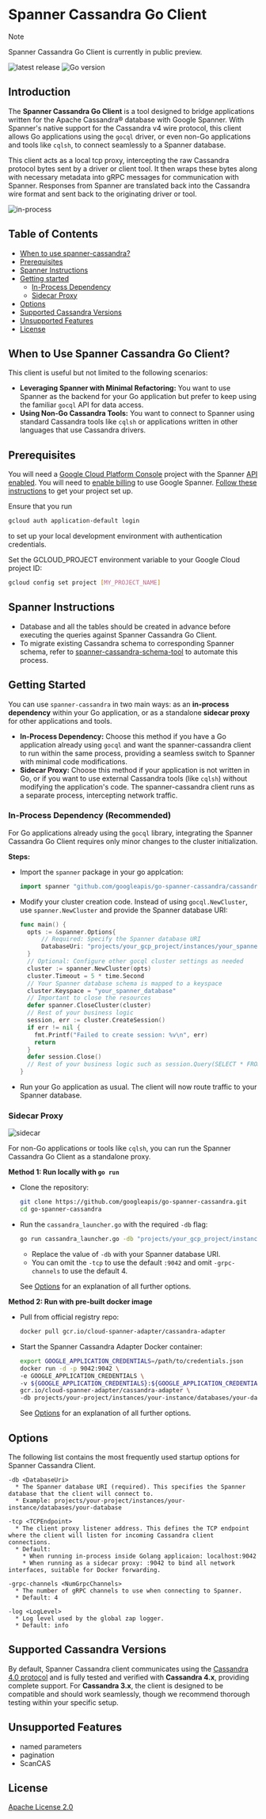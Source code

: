 # Spanner Cassandra Go Client
> [!NOTE] 
> Spanner Cassandra Go Client is currently in public preview.

![latest release](https://img.shields.io/github/v/release/googleapis/go-spanner-cassandra)
![Go version](https://img.shields.io/github/go-mod/go-version/googleapis/go-spanner-cassandra)

## Introduction
The **Spanner Cassandra Go Client** is a tool designed to bridge applications written for the Apache Cassandra® database with Google Spanner. With Spanner's native support for the Cassandra v4 wire protocol, this client allows Go applications using the `gocql` driver, or even non-Go applications and tools like `cqlsh`, to connect seamlessly to a Spanner database.

This client acts as a local tcp proxy, intercepting the raw Cassandra protocol bytes sent by a driver or client tool. It then wraps these bytes along with necessary metadata into gRPC messages for communication with Spanner. Responses from Spanner are translated back into the Cassandra wire format and sent back to the originating driver or tool.

![in-process](in-process.png)

## Table of Contents

- [When to use spanner-cassandra?](#when-to-use-spanner-cassandra)
- [Prerequisites](#prerequisites)
- [Spanner Instructions](#spanner-instructions)
- [Getting started](#getting-started)
  - [In-Process Dependency](#in-process-dependency-recommended)
  - [Sidecar Proxy](#sidecar-proxy)
- [Options](#options)
- [Supported Cassandra Versions](#supported-cassandra-versions)
- [Unsupported Features](#unsupported-features)
- [License](#license)

## When to Use Spanner Cassandra Go Client?

This client is useful but not limited to the following scenarios:

* **Leveraging Spanner with Minimal Refactoring:** You want to use Spanner as the backend for your Go application but prefer to keep using the familiar `gocql` API for data access.
* **Using Non-Go Cassandra Tools:** You want to connect to Spanner using standard Cassandra tools like `cqlsh` or applications written in other languages that use Cassandra drivers.

## Prerequisites

You will need a [Google Cloud Platform Console][developer-console] project with the Spanner [API enabled][enable-api].
You will need to [enable billing][enable-billing] to use Google Spanner.
[Follow these instructions][create-project] to get your project set up.

Ensure that you run

```sh
gcloud auth application-default login
```

to set up your local development environment with authentication credentials.

Set the GCLOUD_PROJECT environment variable to your Google Cloud project ID:

```sh
gcloud config set project [MY_PROJECT_NAME]
```

## Spanner Instructions

- Database and all the tables should be created in advance before executing the queries against Spanner Cassandra Go Client.
- To migrate existing Cassandra schema to corresponding Spanner schema, refer to [spanner-cassandra-schema-tool](https://github.com/cloudspannerecosystem/spanner-cassandra-schema-tool) to automate this process.

## Getting Started

You can use `spanner-cassandra` in two main ways: as an **in-process dependency** within your Go application, or as a standalone **sidecar proxy** for other applications and tools.

* **In-Process Dependency:** Choose this method if you have a Go application already using `gocql` and want the spanner-cassandra client to run within the same process, providing a seamless switch to Spanner with minimal code modifications.
* **Sidecar Proxy:** Choose this method if your application is not written in Go, or if you want to use external Cassandra tools (like `cqlsh`) without modifying the application's code. The spanner-cassandra client runs as a separate process, intercepting network traffic.

### In-Process Dependency (Recommended)

For Go applications already using the `gocql` library, integrating the Spanner Cassandra Go Client requires only minor changes to the cluster initialization.

**Steps:**

*   Import the `spanner` package in your go applcation:

    ```go
    import spanner "github.com/googleapis/go-spanner-cassandra/cassandra/gocql"
    ```
*  Modify your cluster creation code. Instead of using `gocql.NewCluster`, use `spanner.NewCluster` and provide the Spanner database URI:

    ```go
    func main() {
      opts := &spanner.Options{
          // Required: Specify the Spanner database URI
          DatabaseUri: "projects/your_gcp_project/instances/your_spanner_instance/databases/your_spanner_database",
      }
      // Optional: Configure other gocql cluster settings as needed
      cluster := spanner.NewCluster(opts)
      cluster.Timeout = 5 * time.Second
      // Your Spanner database schema is mapped to a keyspace
      cluster.Keyspace = "your_spanner_database"
      // Important to close the resources
      defer spanner.CloseCluster(cluster)
      // Rest of your business logic
      session, err := cluster.CreateSession()
      if err != nil {
        fmt.Printf("Failed to create session: %v\n", err)
        return
      }
      defer session.Close()
      // Rest of your business logic such as session.Query(SELECT * FROM ...)
    }
    ```

*  Run your Go application as usual. The client will now route traffic to your Spanner database.

### Sidecar Proxy

![sidecar](sidecar.png)

For non-Go applications or tools like `cqlsh`, you can run the Spanner Cassandra Go Client as a standalone proxy.

**Method 1: Run locally with `go run`**

*  Clone the repository:

    ```bash
    git clone https://github.com/googleapis/go-spanner-cassandra.git
    cd go-spanner-cassandra
    ```

*  Run the `cassandra_launcher.go` with the required `-db` flag:

    ```bash
    go run cassandra_launcher.go -db "projects/your_gcp_project/instances/your_spanner_instance/databases/your_spanner_database" -tcp ":9042" -grpc-channels 4
    ```

    * Replace the value of `-db` with your Spanner database URI.
    * You can omit the `-tcp` to use the default `:9042` and omit `-grpc-channels` to use the default 4.

    See [Options](#options) for an explanation of all further options.

**Method 2: Run with pre-built docker image**

*  Pull from official registry repo:

    ```bash
    docker pull gcr.io/cloud-spanner-adapter/cassandra-adapter
    ```
*  Start the Spanner Cassandra Adapter Docker container:

    ```bash
    export GOOGLE_APPLICATION_CREDENTIALS=/path/to/credentials.json
    docker run -d -p 9042:9042 \
    -e GOOGLE_APPLICATION_CREDENTIALS \
    -v ${GOOGLE_APPLICATION_CREDENTIALS}:${GOOGLE_APPLICATION_CREDENTIALS}:ro \
    gcr.io/cloud-spanner-adapter/cassandra-adapter \
    -db projects/your-project/instances/your-instance/databases/your-database
    ```
    See [Options](#options) for an explanation of all further options.

## Options

The following list contains the most frequently used startup options for Spanner Cassandra Client.

```
-db <DatabaseUri>
  * The Spanner database URI (required). This specifies the Spanner database that the client will connect to.
  * Example: projects/your-project/instances/your-instance/databases/your-database

-tcp <TCPEndpoint>
  * The client proxy listener address. This defines the TCP endpoint where the client will listen for incoming Cassandra client connections.
  * Default:
    * When running in-process inside Golang applicaion: localhost:9042
    * When running as a sidecar proxy: :9042 to bind all network interfaces, suitable for Docker forwarding.

-grpc-channels <NumGrpcChannels>
  * The number of gRPC channels to use when connecting to Spanner.
  * Default: 4

-log <LogLevel>
  * Log level used by the global zap logger.
  * Default: info
```

## Supported Cassandra Versions

By default, Spanner Cassandra client communicates using the [Cassandra 4.0 protocol](https://github.com/apache/cassandra/blob/trunk/doc/native_protocol_v4.spec) and is fully tested and verified with **Cassandra 4.x**, providing complete support. For **Cassandra 3.x**, the client is designed to be compatible and should work seamlessly, though we recommend thorough testing within your specific setup.

## Unsupported Features

* named parameters
* pagination
* ScanCAS

## License

[Apache License 2.0](LICENSE)

[developer-console]: https://console.developers.google.com/
[enable-api]: https://console.cloud.google.com/flows/enableapi?apiid=spanner.googleapis.com
[enable-billing]: https://cloud.google.com/apis/docs/getting-started#enabling_billing
[create-project]: https://cloud.google.com/resource-manager/docs/creating-managing-projects
[cloud-cli]: https://cloud.google.com/cli

